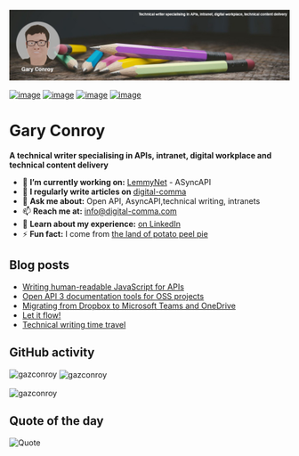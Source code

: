 ![alt](gary-banner.jpg)

[![image](https://img.shields.io/badge/LinkedIn-0077B5?style=for-the-badge&logo=linkedin&logoColor=white)](https://www.linkedin.com/in/garyconroy/)
[![image](https://img.shields.io/badge/GitHub-100000?style=for-the-badge&logo=github&logoColor=white)](https://github.com/gazconroy)
[![image](https://img.shields.io/badge/Gmail-D14836?style=for-the-badge&logo=gmail&logoColor=white)](mailto:info@digital-comma.com)
[![image](https://img.shields.io/badge/RSS-FFA500?style=for-the-badge&logo=rss&logoColor=white)](https://digital-comma.com/feed.xml)

# Gary Conroy

**A technical writer specialising in APIs, intranet, digital workplace and technical content delivery**

- 🔭  **I’m currently working on:** [LemmyNet](https://github.com/LemmyNet) - ASyncAPI
- 📝  **I regularly write articles on** [digital-comma](https://digital-comma.com/)
- 💬  **Ask me about:** Open API, AsyncAPI,technical writing, intranets
- 📫  **Reach me at:** info@digital-comma.com
- 📄  **Learn about my experience:** [on LinkedIn](https://www.linkedin.com/in/garyconroy/)
- ⚡ **Fun fact:** I come from [the land of potato peel pie](https://en.wikipedia.org/wiki/Guernsey)

## Blog posts
<!-- BLOG-POST-LIST:START -->
- [Writing human-readable JavaScript for APIs](https://digital-comma.com/javascript/writing-human-readable-javascript-for-apis.html)
- [Open API 3 documentation tools for OSS projects](https://digital-comma.com/open%20api/open-api-3-documentation-tools-oss-projects.html)
- [Migrating from Dropbox to Microsoft Teams and OneDrive](https://digital-comma.com/microsoft%20365/migrating-dropbox-microsoft-teams.html)
- [Let it flow!](https://digital-comma.com/microsoft%20365/let-it-flow.html)
- [Technical writing time travel](https://digital-comma.com/technical%20writing/technical-writing-time-travel.html)
<!-- BLOG-POST-LIST:END -->

## GitHub activity

<p><img align="left" src="https://github-readme-stats.vercel.app/api/top-langs?username=gazconroy&show_icons=true&locale=en&layout=compact" alt="gazconroy" /></p>

<p>&nbsp;<img align="center" src="https://github-readme-stats.vercel.app/api?username=gazconroy&show_icons=true&locale=en" alt="gazconroy" /></p>

<p><img align="center" src="https://github-readme-streak-stats.herokuapp.com/?user=gazconroy&" alt="gazconroy" /></p>

## Quote of the day

![Quote](https://github-readme-quotes.herokuapp.com/quote?layout=socrates)
